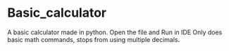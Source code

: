 # Basic_calculator
A basic calculator made in python.
Open the file and Run in IDE
Only does basic math commands, stops from using multiple decimals.
